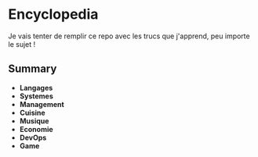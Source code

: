 # Encyclopedia
Je vais tenter de remplir ce repo avec les trucs que j'apprend, peu importe le sujet !

## Summary
- **Langages**
- **Systemes**
- **Management**
- **Cuisine**
- **Musique**
- **Economie**
- **DevOps**
- **Game**